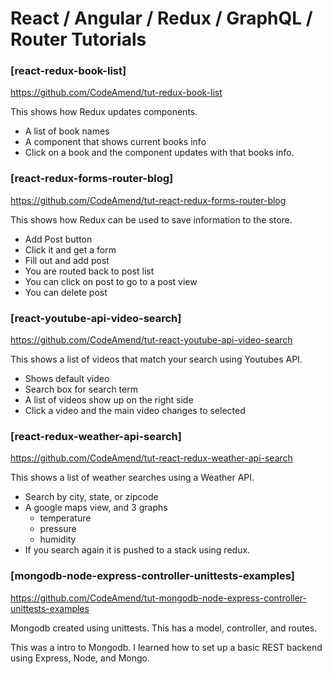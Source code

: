 # React / Angular / Redux / GraphQL / Router Tutorials


### [react-redux-book-list]
https://github.com/CodeAmend/tut-redux-book-list

This shows how Redux updates components.

* A list of book names
* A component that shows current books info
* Click on a book and the component updates with that books info.



### [react-redux-forms-router-blog]
https://github.com/CodeAmend/tut-react-redux-forms-router-blog

This shows how Redux can be used to save information to the store.

* Add Post button
* Click it and get a form
* Fill out and add post
* You are routed back to post list
* You can click on post to go to a post view
* You can delete post



### [react-youtube-api-video-search]
https://github.com/CodeAmend/tut-react-youtube-api-video-search

This shows a list of videos that match your search using Youtubes API.

* Shows default video
* Search box for search term
* A list of videos show up on the right side
* Click a video and the main video changes to selected



### [react-redux-weather-api-search]
https://github.com/CodeAmend/tut-react-redux-weather-api-search

This shows a list of weather searches using a Weather API.

* Search by city, state, or zipcode
* A google maps view, and 3 graphs
  * temperature
  * pressure
  * humidity
* If you search again it is pushed to a stack using redux.



### [mongodb-node-express-controller-unittests-examples]
https://github.com/CodeAmend/tut-mongodb-node-express-controller-unittests-examples

Mongodb created using unittests. This has a model, controller, and routes.

This was a intro to Mongodb. I learned how to set up a basic REST backend using Express, Node, and Mongo. 
